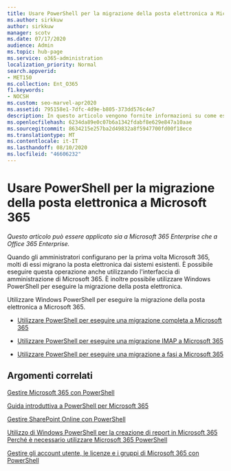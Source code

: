 ```yaml
---
title: Usare PowerShell per la migrazione della posta elettronica a Microsoft 365
ms.author: sirkkuw
author: sirkkuw
manager: scotv
ms.date: 07/17/2020
audience: Admin
ms.topic: hub-page
ms.service: o365-administration
localization_priority: Normal
search.appverid:
- MET150
ms.collection: Ent_O365
f1.keywords:
- NOCSH
ms.custom: seo-marvel-apr2020
ms.assetid: 795158e1-7dfc-4d9e-b805-373dd576c4e7
description: In questo articolo vengono fornite informazioni su come eseguire la migrazione della posta elettronica dal sistema esistente a Microsoft 365 tramite PowerShell.
ms.openlocfilehash: 6234da89e0c07b6a1342fdabf8e629e847a10aae
ms.sourcegitcommit: 8634215e257ba2d49832a8f5947700fd00f18ece
ms.translationtype: MT
ms.contentlocale: it-IT
ms.lasthandoff: 08/10/2020
ms.locfileid: "46606232"
---
```

# <a name="use-powershell-for-email-migration-to-microsoft-365"></a>Usare PowerShell per la migrazione della posta elettronica a Microsoft 365

*Questo articolo può essere applicato sia a Microsoft 365 Enterprise che a Office 365 Enterprise.*

Quando gli amministratori configurano per la prima volta Microsoft 365, molti di essi migrano la posta elettronica dai sistemi esistenti. È possibile eseguire questa operazione anche utilizzando l'interfaccia di amministrazione di Microsoft 365. È inoltre possibile utilizzare Windows PowerShell per eseguire la migrazione della posta elettronica.
  
Utilizzare Windows PowerShell per eseguire la migrazione della posta elettronica a Microsoft 365. 
  
- [Utilizzare PowerShell per eseguire una migrazione completa a Microsoft 365](use-powershell-to-perform-a-cutover-migration-to-office-365.md)
    
- [Utilizzare PowerShell per eseguire una migrazione IMAP a Microsoft 365](use-powershell-to-perform-an-imap-migration-to-office-365.md)
    
- [Utilizzare PowerShell per eseguire una migrazione a fasi a Microsoft 365](use-powershell-to-perform-a-staged-migration-to-office-365.md)
    
## <a name="related-topics"></a>Argomenti correlati

[Gestire Microsoft 365 con PowerShell](manage-office-365-with-office-365-powershell.md)
  
[Guida introduttiva a PowerShell per Microsoft 365](getting-started-with-office-365-powershell.md)
  
[Gestire SharePoint Online con PowerShell](manage-sharepoint-online-with-office-365-powershell.md)
  
[Utilizzo di Windows PowerShell per la creazione di report in Microsoft 365](use-windows-powershell-to-create-reports-in-office-365.md) 
 [Perché è necessario utilizzare Microsoft 365 PowerShell](why-you-need-to-use-office-365-powershell.md)
  
[Gestire gli account utente, le licenze e i gruppi di Microsoft 365 con PowerShell](manage-user-accounts-and-licenses-with-office-365-powershell.md)

